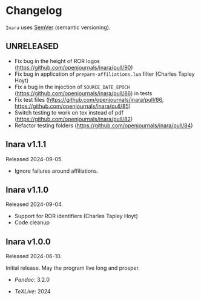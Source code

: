 # Changelog

`Inara` uses [SemVer][] (semantic versioning).

## UNRELEASED

- Fix bug in the height of ROR logos (https://github.com/openjournals/inara/pull/90)
- Fix bug in application of `prepare-affiliations.lua` filter (Charles Tapley Hoyt)
- Fix a bug in the injection of `SOURCE_DATE_EPOCH` (https://github.com/openjournals/inara/pull/86) in tests
- Fix test files (https://github.com/openjournals/inara/pull/86, https://github.com/openjournals/inara/pull/85)
- Switch testing to work on tex instead of pdf (https://github.com/openjournals/inara/pull/82)
- Refactor testing folders (https://github.com/openjournals/inara/pull/84)

## Inara v1.1.1

Released 2024-09-05.

- Ignore failures around affiliations.

## Inara v1.1.0

Released 2024-09-04.

- Support for ROR identifiers (Charles Tapley Hoyt)
- Code cleanup

## Inara v1.0.0

Released 2024-06-10.

Initial release. May the program live long and prosper.

- *Pandoc*: 3.2.0
- *TeXLive*: 2024


  [SemVer]: https://semver.org
